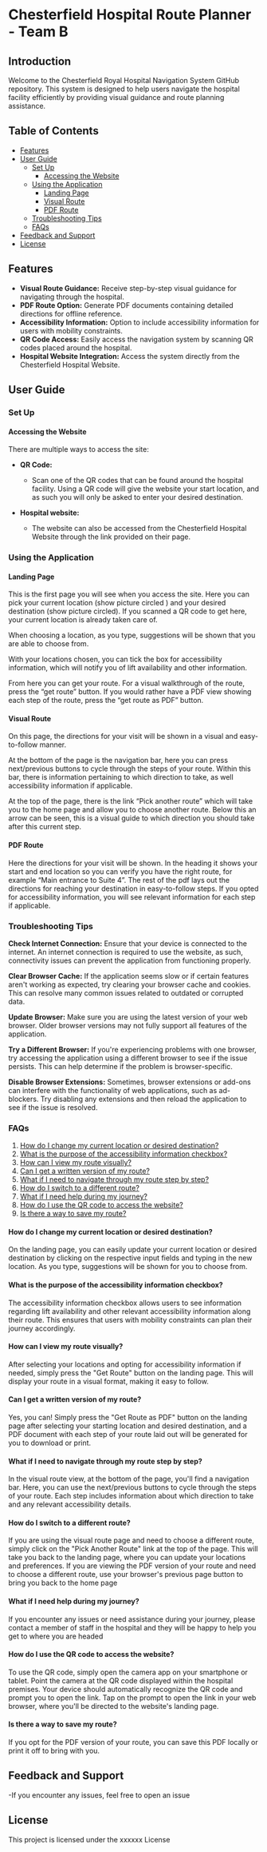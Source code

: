  # Chesterfield Hospital Route Planner - Team B

 ## Introduction

 Welcome to the Chesterfield Royal Hospital Navigation System GitHub repository. This system is designed to help users navigate the hospital facility efficiently by providing visual guidance and route planning assistance.


## Table of Contents

- [Features](#features)
- [User Guide](#user-guide)
  - [Set Up](#set-up)
    - [Accessing the Website](#accessing-the-website)
  - [Using the Application](#using-the-application)
    - [Landing Page](#landing-page)
    - [Visual Route](#visual-route)
    - [PDF Route](#pdf-route)
  - [Troubleshooting Tips](#troubleshooting-tips)
  - [FAQs](#faqs)
- [Feedback and Support](#feedback-and-support)
- [License](#license)

 ## Features

- **Visual Route Guidance:** Receive step-by-step visual guidance for navigating through the hospital.
- **PDF Route Option:** Generate PDF documents containing detailed directions for offline reference.
- **Accessibility Information:** Option to include accessibility information for users with mobility constraints.
- **QR Code Access:** Easily access the navigation system by scanning QR codes placed around the hospital.
- **Hospital Website Integration:** Access the system directly from the Chesterfield Hospital Website.

## User Guide

### Set Up

#### Accessing the Website

There are multiple ways to access the site:

- **QR Code:**
    - Scan one of the QR codes that can be found around the hospital facility. Using a QR code will give the website your start location, and as such you will only be asked to enter your desired destination.

- **Hospital website:**
    - The website can also be accessed from the Chesterfield Hospital Website through the link provided on their page.

### Using the Application

#### Landing Page

This is the first page you will see when you access the site. Here you can pick your current location (show picture circled ) and your desired destination (show picture circled). If you scanned a QR code to get here, your current location is already taken care of.

When choosing a location, as you type, suggestions will be shown that you are able to choose from.

With your locations chosen, you can tick the box for accessibility information, which will notify you of lift availability and other information.

From here you can get your route. For a visual walkthrough of the route, press the “get route” button. If you would rather have a PDF view showing each step of the route, press the “get route as PDF” button.

#### Visual Route

On this page, the directions for your visit will be shown in a visual and easy-to-follow manner. 

At the bottom of the page is the navigation bar, here you can press next/previous buttons to cycle through the steps of your route. Within this bar, there is information pertaining to which direction to take, as well accessibility information if applicable.

At the top of the page, there is the link “Pick another route” which will take you to the home page and allow you to choose another route. Below this an arrow can be seen, this is a visual guide to which direction you should take after this current step.

#### PDF Route

Here the directions for your visit will be shown.
In the heading it shows your start and end location so you can verify you have the right route, for example “Main entrance to Suite 4”.
The rest of the pdf lays out the directions for reaching your destination in easy-to-follow steps. If you opted for accessibility information, you will see relevant information for each step if applicable.


### Troubleshooting Tips

**Check Internet Connection:** Ensure that your device is connected to the internet. An internet connection is required to use the website, as such, connectivity issues can prevent the application from functioning properly.

**Clear Browser Cache:** If the application seems slow or if certain features aren't working as expected, try clearing your browser cache and cookies. This can resolve many common issues related to outdated or corrupted data.

**Update Browser:** Make sure you are using the latest version of your web browser. Older browser versions may not fully support all features of the application.

**Try a Different Browser:** If you're experiencing problems with one browser, try accessing the application using a different browser to see if the issue persists. This can help determine if the problem is browser-specific.

**Disable Browser Extensions:** Sometimes, browser extensions or add-ons can interfere with the functionality of web applications, such as ad-blockers. Try disabling any extensions and then reload the application to see if the issue is resolved.

### FAQs

1. [How do I change my current location or desired destination?](#how-do-i-change-my-current-location-or-desired-destination)
2. [What is the purpose of the accessibility information checkbox?](#what-is-the-purpose-of-the-accessibility-information-checkbox)
3. [How can I view my route visually?](#how-can-i-view-my-route-visually)
4. [Can I get a written version of my route?](#can-i-get-a-written-version-of-my-route)
5. [What if I need to navigate through my route step by step?](#what-if-i-need-to-navigate-through-my-route-step-by-step)
6. [How do I switch to a different route?](#how-do-i-switch-to-a-different-route)
7. [What if I need help during my journey?](#what-if-i-need-help-during-my-journey)
8. [How do I use the QR code to access the website?](#how-do-i-use-the-qr-code-to-access-the-website)
9. [Is there a way to save my route?](#is-there-a-way-to-save-my-route)

#### How do I change my current location or desired destination?

On the landing page, you can easily update your current location or desired destination by clicking on the respective input fields and typing in the new location. As you type, suggestions will be shown for you to choose from.

#### What is the purpose of the accessibility information checkbox?

The accessibility information checkbox allows users to see information regarding lift availability and other relevant accessibility information along their route. This ensures that users with mobility constraints can plan their journey accordingly.

#### How can I view my route visually?

After selecting your locations and opting for accessibility information if needed, simply press the "Get Route" button on the landing page. This will display your route in a visual format, making it easy to follow.

#### Can I get a written version of my route?

Yes, you can! Simply press the "Get Route as PDF" button on the landing page after selecting your starting location and desired destination, and a PDF document with each step of your route laid out will be generated for you to download or print.

#### What if I need to navigate through my route step by step?

In the visual route view, at the bottom of the page, you'll find a navigation bar. Here, you can use the next/previous buttons to cycle through the steps of your route. Each step includes information about which direction to take and any relevant accessibility details.

#### How do I switch to a different route?

If you are using the visual route page and need to choose a different route, simply click on the "Pick Another Route" link at the top of the page. This will take you back to the landing page, where you can update your locations and preferences.
If you are viewing the PDF version of your route and need to choose a different route, use your browser's previous page button to bring you back to the home page

#### What if I need help during my journey?

If you encounter any issues or need assistance during your journey, please contact a member of staff in the hospital and they will be happy to help you get to where you are headed

#### How do I use the QR code to access the website?

To use the QR code, simply open the camera app on your smartphone or tablet.
Point the camera at the QR code displayed within the hospital premises.
Your device should automatically recognize the QR code and prompt you to open the link.
Tap on the prompt to open the link in your web browser, where you'll be directed to the website's landing page.

#### Is there a way to save my route?

If you opt for the PDF version of your route, you can save this PDF locally or print it off to bring with you.

## Feedback and Support

-If you encounter any issues, feel free to open an issue

## License

This project is licensed under the xxxxxx License